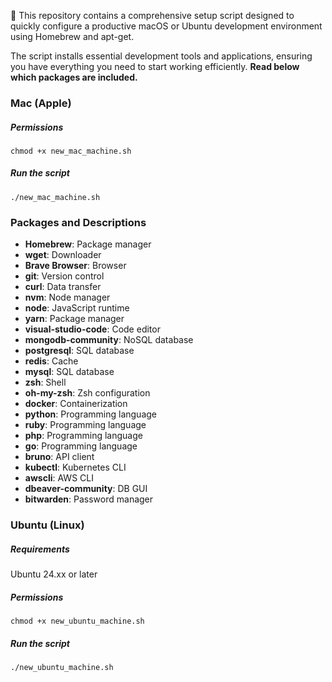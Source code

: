 🚀 This repository contains a comprehensive setup script designed to quickly configure a productive macOS or Ubuntu development environment using Homebrew and apt-get. 

The script installs essential development tools and applications, ensuring you have everything you need to start working efficiently. **Read below which packages are included.**

### Mac (Apple)

##### Permissions

```chmod +x new_mac_machine.sh```

##### Run the script

```./new_mac_machine.sh```

### Packages and Descriptions

- **Homebrew**: Package manager
- **wget**: Downloader
- **Brave Browser**: Browser
- **git**: Version control
- **curl**: Data transfer
- **nvm**: Node manager
- **node**: JavaScript runtime
- **yarn**: Package manager
- **visual-studio-code**: Code editor
- **mongodb-community**: NoSQL database
- **postgresql**: SQL database
- **redis**: Cache
- **mysql**: SQL database
- **zsh**: Shell
- **oh-my-zsh**: Zsh configuration
- **docker**: Containerization
- **python**: Programming language
- **ruby**: Programming language
- **php**: Programming language
- **go**: Programming language
- **bruno**: API client
- **kubectl**: Kubernetes CLI
- **awscli**: AWS CLI
- **dbeaver-community**: DB GUI
- **bitwarden**: Password manager

### Ubuntu (Linux)  

##### Requirements

Ubuntu 24.xx or later

##### Permissions

```chmod +x new_ubuntu_machine.sh```

##### Run the script

```./new_ubuntu_machine.sh```



